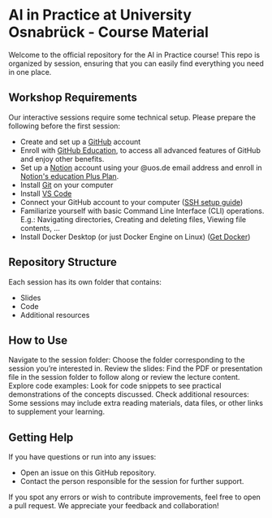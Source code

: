 # AI in Practice at University Osnabrück - Course Material

Welcome to the official repository for the AI in Practice course! This repo is organized by session, ensuring that you can easily find everything you need in one place.

## Workshop Requirements

Our interactive sessions require some technical setup. Please prepare the following before the first session:

- Create and set up a [GitHub](https://github.com/) account
- Enroll with [GitHub Education](https://github.com/education), to access all advanced features of GitHub and enjoy other benefits.
- Set up a [Notion](https://www.notion.so/) account using your @uos.de email address and enroll in [Notion's education Plus Plan](https://www.notion.so/githubstudentpack).
- Install [Git](https://git-scm.com/) on your computer
- Install [VS Code](https://code.visualstudio.com/Download)
- Connect your GitHub account to your computer ([SSH setup guide](https://docs.github.com/en/authentication/connecting-to-github-with-ssh/generating-a-new-ssh-key-and-adding-it-to-the-ssh-agent))
- Familiarize yourself with basic Command Line Interface (CLI) operations. E.g.: Navigating directories, Creating and deleting files, Viewing file contents, ...
- Install Docker Desktop (or just Docker Engine on Linux) ([Get Docker](https://docs.docker.com/get-started/get-docker))

## Repository Structure

Each session has its own folder that contains:

- Slides
- Code
- Additional resources

## How to Use

Navigate to the session folder: Choose the folder corresponding to the session you’re interested in.
Review the slides: Find the PDF or presentation file in the session folder to follow along or review the lecture content.
Explore code examples: Look for code snippets to see practical demonstrations of the concepts discussed.
Check additional resources: Some sessions may include extra reading materials, data files, or other links to supplement your learning.

## Getting Help

If you have questions or run into any issues:

- Open an issue on this GitHub repository.
- Contact the person responsible for the session for further support.

If you spot any errors or wish to contribute improvements, feel free to open a pull request. We appreciate your feedback and collaboration!
